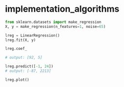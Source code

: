 # implementation_algorithms

```python
from sklearn.datasets import make_regression
X, y = make_regression(n_features=1, noise=65)
```

```python
lreg = LinearRegression()
lreg.fit(X, y)
```

```python
lreg.coef_

# output: [92, 5]

lreg.predict([-1, 24])
# output: [-87, 2213]
```

```python
lreg.plot()
```


